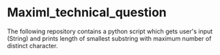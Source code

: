 # Maximl_technical_question

The following repository contains a python script
which gets user's input (String) and prints length
of smallest substring with maximum number of distinct
character.
